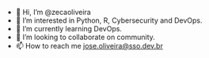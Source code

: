 - 👋 Hi, I’m @zecaoliveira
- 👀 I’m interested in Python, R, Cybersecurity and DevOps.
- 🌱 I’m currently learning DevOps.
- 💞️ I’m looking to collaborate on community.
- 📫 How to reach me jose.oliveira@sso.dev.br

<!---
zecaoliveira/zecaoliveira is a ✨ special ✨ repository because its `README.md` (this file) appears on your GitHub profile.
You can click the Preview link to take a look at your changes.
--->
